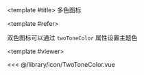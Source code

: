 <CodeRunner>
  
<template #title>
  多色图标
</template>

<template #refer>

双色图标可以通过 `twoToneColor` 属性设置主题色

</template>
  
<template #viewer>
  <Viewer />
</template>
  
<<< @/library/icon/TwoToneColor.vue
  
</CodeRunner>

<script setup lang="ts">
import Viewer from '@/library/icon/TwoToneColor.vue'
</script>
